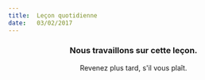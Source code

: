```yaml
---
title:  Leçon quotidienne
date:   03/02/2017
---
```


### <center>Nous travaillons sur cette leçon.</center>
<center>Revenez plus tard, s'il vous plaît.</center>